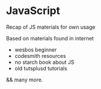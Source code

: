 # JavaScript
Recap of JS materials for own usage

Based on materials found in internet
- wesbos beginner 
- codesmith resources 
- no starch book about JS 
- old tutsplusd tutorials 

&& many more. 
